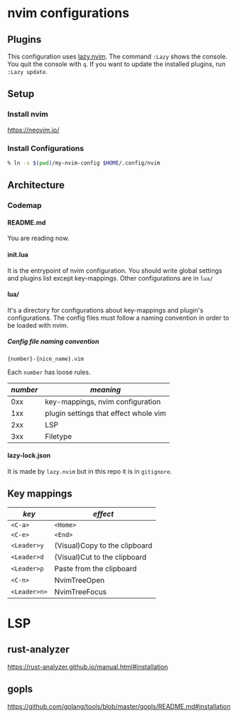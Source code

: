 # nvim configurations

## Plugins

This configuration uses [lazy.nvim](https://github.com/folke/lazy.nvim).
The command `:Lazy` shows the console.
You quit the console with `q`.
If you want to update the installed plugins, run `:Lazy update`.
## Setup

### Install nvim

https://neovim.io/

### Install Configurations

```zsh
% ln -s $(pwd)/my-nvim-config $HOME/.config/nvim
```

## Architecture

### Codemap

#### README.md

You are reading now.

#### init.lua

It is the entrypoint of nvim configuration.
You should write global settings and plugins list except key-mappings.
Other configurations are in `lua/`

#### lua/

It's a directory for configurations about key-mappings and plugin's configurations.
The config files must follow a naming convention in order to be loaded with nvim.

##### Config file naming convention

`{number}-{nice_name}.vim`

Each `number` has loose rules.

|*number*|*meaning*|
|--------|---------|
|0xx     | key-mappings, nvim configuration |
|1xx     | plugin settings that effect whole vim |
|2xx     | LSP |
|3xx     | Filetype |

#### lazy-lock.json

It is made by `lazy.nvim` but in this repo it is in `gitignore`.

## Key mappings

|*key*|*effect*|
|-----|--------|
| `<C-a>` | `<Home>` |
| `<C-e>` | `<End>` |
| `<Leader>y` | (Visual)Copy to the clipboard |
| `<Leader>d` | (Visual)Cut to the clipboard |
| `<Leader>p` | Paste from the clipboard |
| `<C-n>` | NvimTreeOpen |
| `<Leader>n>` | NvimTreeFocus |

# LSP

## rust-analyzer

https://rust-analyzer.github.io/manual.html#installation

## gopls

https://github.com/golang/tools/blob/master/gopls/README.md#installation

